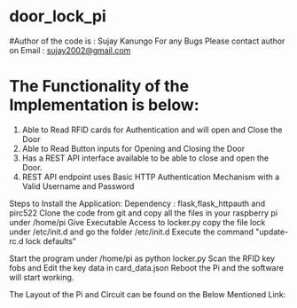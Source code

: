 # door_lock_pi
#Author of the code is : Sujay Kanungo
For any Bugs Please contact author on Email : sujay2002@gmail.com
# The Functionality of the Implementation is below:

1. Able to Read RFID cards for Authentication and will open and Close the Door
2. Able to Read Button inputs for Opening and Closing the Door
3. Has a REST API interface available to be able to close and open the Door.
4. REST API endpoint uses Basic HTTP Authentication Mechanism with a Valid Username and Password

Steps to Install the Application:
Dependency : flask,flask_httpauth and pirc522
Clone the code from git and copy all the files in your raspberry pi under /home/pi
Give Executable Access to locker.py
copy the file lock under /etc/init.d and go the folder /etc/init.d
Execute the command "update-rc.d lock defaults"

Start the program under /home/pi as python locker.py
Scan the RFID key fobs and Edit the key data in card_data.json
Reboot the Pi and the software will start working.

The Layout of the Pi and Circuit can be found on the Below Mentioned Link:

